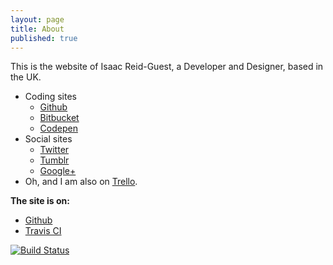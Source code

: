 ```yaml
---
layout: page
title: About
published: true
---
```


This is the website of Isaac Reid-Guest, a Developer and Designer, based in the UK.

- Coding sites
	- [Github](http://github.com/isaacrg)
	- [Bitbucket](http://bitbucket.org/isaacrg)
	- [Codepen](http://codepen.io/isaacrg/)
- Social sites
	- [Twitter](http://twitter.com/isaacreidguest)
	- [Tumblr](http://isaacreidguest.tumblr.com/)
	- <a rel="author" href="https://plus.google.com/+IsaacReidGuest?rel=author">Google+</a>
- Oh, and I am also on [Trello](https://trello.com/isaacrg).
	
**The site is on:**

- [Github](https://github.com/isaacrg/isaacrg.github.io/)
- [Travis CI](https://travis-ci.org/isaacrg/isaacrg.github.io)

[![Build Status](https://travis-ci.org/isaacrg/isaacrg.github.io.svg?branch=master)](https://travis-ci.org/isaacrg/isaacrg.github.io)
